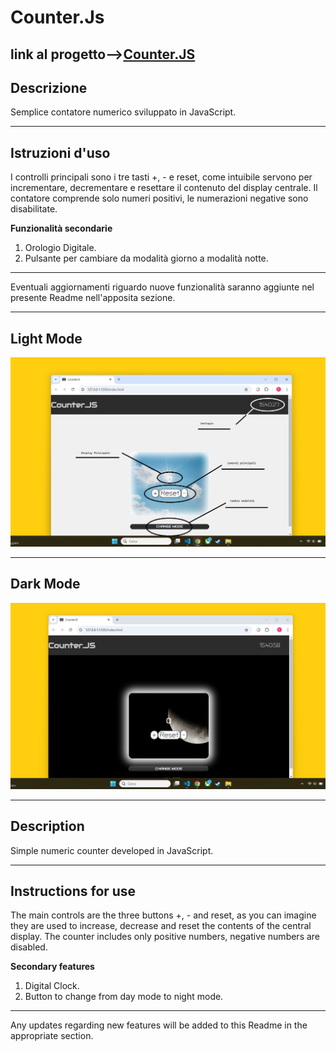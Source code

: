 # **Counter.Js** 

## link al progetto-->[Counter.JS](https://counterjsatmosphere.netlify.app/)

## **Descrizione**  

Semplice contatore numerico sviluppato in JavaScript. 

---

## **Istruzioni d'uso** 

I controlli principali sono i tre tasti +, - e reset, come intuibile servono per incrementare, decrementare e resettare il contenuto del display centrale. 
 Il contatore comprende solo numeri positivi, le numerazioni negative sono disabilitate. 

**Funzionalità secondarie** 
1. Orologio Digitale.
2. Pulsante per cambiare da modalità giorno a modalità notte. 

--- 

Eventuali aggiornamenti riguardo nuove funzionalità saranno aggiunte nel presente Readme nell'apposita sezione. 

--- 

## Light Mode

![Light](/asset/img-readme/CounterLight.png) 

--- 

## Dark Mode 

![Dark](/asset/img-readme/CounterDark.png)

---

## **Description**

Simple numeric counter developed in JavaScript.

---

## **Instructions for use** 

The main controls are the three buttons +, - and reset, as you can imagine they are used to increase, decrease and reset the contents of the central display. The counter includes only positive numbers, negative numbers are disabled.

**Secondary features**

1. Digital Clock.
2. Button to change from day mode to night mode. 

--- 

Any updates regarding new features will be added to this Readme in the appropriate section.

